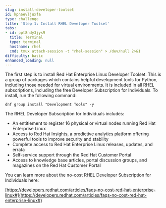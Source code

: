 ```yaml
---
slug: install-developer-toolset
id: kpn6evljuxfa
type: challenge
title: 'Step 1: Install RHEL Developer Toolset'
tabs:
- id: ppt8ndy3jys9
  title: Terminal
  type: terminal
  hostname: rhel
  cmd: tmux attach-session -t "rhel-session" > /dev/null 2>&1
difficulty: basic
enhanced_loading: null
---
```

The first step is to install Red Hat Enterprise Linux Developer Toolset. This is a group of packages which contains helpful development tools for Python, including those needed for virtual environments. It is included in all RHEL subscriptions, including the free Developer Subscription for Individuals. To install, run the following command:

```bash,run
dnf group install "Development Tools" -y
```

The RHEL Developer Subscription for Individuals includes:

* An entitlement to register 16 physical or virtual nodes running Red Hat Enterprise Linux
* Access to Red Hat Insights, a predictive analytics platform offering powerful tools to improve security and stability
* Complete access to Red Hat Enterprise Linux releases, updates, and errata
* Self-service support through the Red Hat Customer Portal
* Access to knowledge base articles, portal discussion groups, and magazines on the Red Hat Customer Portal

You can learn more about the no-cost RHEL Developer Subscription for Individuals here:

[https://developers.redhat.com/articles/faqs-no-cost-red-hat-enterprise-linux#](https://developers.redhat.com/articles/faqs-no-cost-red-hat-enterprise-linux#)
